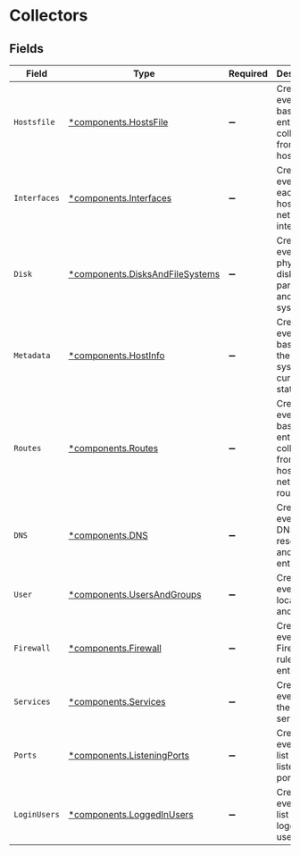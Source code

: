# Collectors


## Fields

| Field                                                                             | Type                                                                              | Required                                                                          | Description                                                                       |
| --------------------------------------------------------------------------------- | --------------------------------------------------------------------------------- | --------------------------------------------------------------------------------- | --------------------------------------------------------------------------------- |
| `Hostsfile`                                                                       | [*components.HostsFile](../../models/components/hostsfile.md)                     | :heavy_minus_sign:                                                                | Creates events based on entries collected from the hosts file                     |
| `Interfaces`                                                                      | [*components.Interfaces](../../models/components/interfaces.md)                   | :heavy_minus_sign:                                                                | Creates events for each of the host’s network interfaces                          |
| `Disk`                                                                            | [*components.DisksAndFileSystems](../../models/components/disksandfilesystems.md) | :heavy_minus_sign:                                                                | Creates events for physical disks, partitions, and file systems                   |
| `Metadata`                                                                        | [*components.HostInfo](../../models/components/hostinfo.md)                       | :heavy_minus_sign:                                                                | Creates events based on the host system’s current state                           |
| `Routes`                                                                          | [*components.Routes](../../models/components/routes.md)                           | :heavy_minus_sign:                                                                | Creates events based on entries collected from the host’s network routes          |
| `DNS`                                                                             | [*components.DNS](../../models/components/dns.md)                                 | :heavy_minus_sign:                                                                | Creates events for DNS resolvers and search entries                               |
| `User`                                                                            | [*components.UsersAndGroups](../../models/components/usersandgroups.md)           | :heavy_minus_sign:                                                                | Creates events for local users and groups                                         |
| `Firewall`                                                                        | [*components.Firewall](../../models/components/firewall.md)                       | :heavy_minus_sign:                                                                | Creates events for Firewall rules entries                                         |
| `Services`                                                                        | [*components.Services](../../models/components/services.md)                       | :heavy_minus_sign:                                                                | Creates events from the list of services                                          |
| `Ports`                                                                           | [*components.ListeningPorts](../../models/components/listeningports.md)           | :heavy_minus_sign:                                                                | Creates events from list of listening ports                                       |
| `LoginUsers`                                                                      | [*components.LoggedInUsers](../../models/components/loggedinusers.md)             | :heavy_minus_sign:                                                                | Creates events from list of logged-in users                                       |